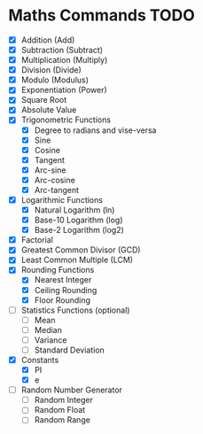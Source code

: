# Maths Commands TODO

- [x] Addition (Add)
- [x] Subtraction (Subtract)
- [x] Multiplication (Multiply)
- [x] Division (Divide)
- [x] Modulo (Modulus)
- [x] Exponentiation (Power)
- [x] Square Root
- [x] Absolute Value
- [x] Trigonometric Functions
    - [x] Degree to radians and vise-versa 
    - [x] Sine
    - [x] Cosine
    - [x] Tangent
    - [x] Arc-sine
    - [x] Arc-cosine
    - [x] Arc-tangent
- [x] Logarithmic Functions
    - [x] Natural Logarithm (ln)
    - [x] Base-10 Logarithm (log)
    - [x] Base-2 Logarithm (log2)
- [x] Factorial
- [x] Greatest Common Divisor (GCD)
- [x] Least Common Multiple (LCM)
- [x] Rounding Functions
    - [x] Nearest Integer
    - [x] Ceiling Rounding
    - [x] Floor Rounding
- [ ] Statistics Functions (optional)
    - [ ] Mean
    - [ ] Median
    - [ ] Variance
    - [ ] Standard Deviation
- [x] Constants
  - [x] PI
  - [x] e
- [ ] Random Number Generator
  - [ ] Random Integer
  - [ ] Random Float
  - [ ] Random Range